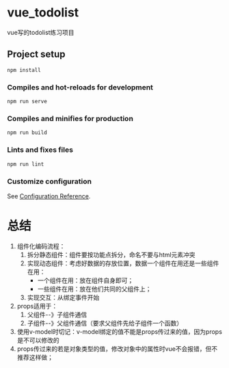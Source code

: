 # vue_todolist

vue写的todolist练习项目

## Project setup
```
npm install
```

### Compiles and hot-reloads for development
```
npm run serve
```

### Compiles and minifies for production
```
npm run build
```

### Lints and fixes files
```
npm run lint
```

### Customize configuration
See [Configuration Reference](https://cli.vuejs.org/config/).

# 总结

1. 组件化编码流程：
    1. 拆分静态组件：组件要按功能点拆分，命名不要与html元素冲突
    2. 实现动态组件：考虑好数据的存放位置，数据一个组件在用还是一些组件在用：
        * 一个组件在用：放在组件自身即可；
        * 一些组件在用：放在他们共同的父组件上；
    3. 实现交互：从绑定事件开始
2. props适用于：
    1. 父组件--》子组件通信
    2. 子组件--》父组件通信（要求父组件先给子组件一个函数）
3. 使用v-model时切记：v-model绑定的值不能是props传过来的值，因为props是不可以修改的
4. props传过来的若是对象类型的值，修改对象中的属性时vue不会报错，但不推荐这样做；